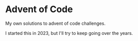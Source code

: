 # Advent of Code

My own solutions to advent of code challenges.

I started this in 2023, but I'll try to keep going over the years.